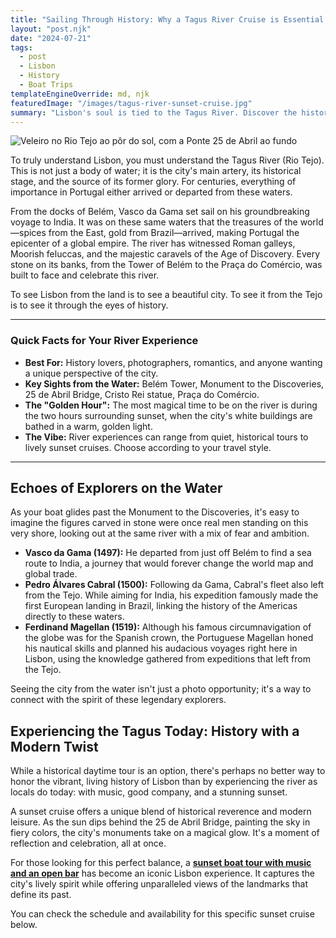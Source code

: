```yaml
---
title: "Sailing Through History: Why a Tagus River Cruise is Essential in Lisbon"
layout: "post.njk"
date: "2024-07-21"
tags:
  - post
  - Lisbon
  - History
  - Boat Trips
templateEngineOverride: md, njk
featuredImage: "/images/tagus-river-sunset-cruise.jpg"
summary: "Lisbon's soul is tied to the Tagus River. Discover the history that unfolded on these waters, from Roman legions to the caravels of legendary explorers, and learn the best way to experience it today."
---
```


![Veleiro no Rio Tejo ao pôr do sol, com a Ponte 25 de Abril ao fundo](/images/tagus-river-sunset-cruise.jpg)


To truly understand Lisbon, you must understand the Tagus River (Rio Tejo). This is not just a body of water; it is the city's main artery, its historical stage, and the source of its former glory. For centuries, everything of importance in Portugal either arrived or departed from these waters.

From the docks of Belém, Vasco da Gama set sail on his groundbreaking voyage to India. It was on these same waters that the treasures of the world—spices from the East, gold from Brazil—arrived, making Portugal the epicenter of a global empire. The river has witnessed Roman galleys, Moorish feluccas, and the majestic caravels of the Age of Discovery. Every stone on its banks, from the Tower of Belém to the Praça do Comércio, was built to face and celebrate this river.

To see Lisbon from the land is to see a beautiful city. To see it from the Tejo is to see it through the eyes of history.

---
### **Quick Facts for Your River Experience**

*   **Best For:** History lovers, photographers, romantics, and anyone wanting a unique perspective of the city.
*   **Key Sights from the Water:** Belém Tower, Monument to the Discoveries, 25 de Abril Bridge, Cristo Rei statue, Praça do Comércio.
*   **The "Golden Hour":** The most magical time to be on the river is during the two hours surrounding sunset, when the city's white buildings are bathed in a warm, golden light.
*   **The Vibe:** River experiences can range from quiet, historical tours to lively sunset cruises. Choose according to your travel style.
---

## Echoes of Explorers on the Water

As your boat glides past the Monument to the Discoveries, it's easy to imagine the figures carved in stone were once real men standing on this very shore, looking out at the same river with a mix of fear and ambition.

*   **Vasco da Gama (1497):** He departed from just off Belém to find a sea route to India, a journey that would forever change the world map and global trade.
*   **Pedro Álvares Cabral (1500):** Following da Gama, Cabral's fleet also left from the Tejo. While aiming for India, his expedition famously made the first European landing in Brazil, linking the history of the Americas directly to these waters.
*   **Ferdinand Magellan (1519):** Although his famous circumnavigation of the globe was for the Spanish crown, the Portuguese Magellan honed his nautical skills and planned his audacious voyages right here in Lisbon, using the knowledge gathered from expeditions that left from the Tejo.

Seeing the city from the water isn't just a photo opportunity; it's a way to connect with the spirit of these legendary explorers.

## Experiencing the Tagus Today: History with a Modern Twist

While a historical daytime tour is an option, there's perhaps no better way to honor the vibrant, living history of Lisbon than by experiencing the river as locals do today: with music, good company, and a stunning sunset.

A sunset cruise offers a unique blend of historical reverence and modern leisure. As the sun dips behind the 25 de Abril Bridge, painting the sky in fiery colors, the city's monuments take on a magical glow. It's a moment of reflection and celebration, all at once.

For those looking for this perfect balance, a **[sunset boat tour with music and an open bar](https://www.getyourguide.com.br/lisboa-l42/lisboa-passeio-de-barco-ao-por-do-sol-com-dj-e-bar-aberto-t469243/?partner_id=PMW7G72&cmp=share_to_earn)** has become an iconic Lisbon experience. It captures the city's lively spirit while offering unparalleled views of the landmarks that define its past.

You can check the schedule and availability for this specific sunset cruise below.

<div data-gyg-href="https://widget.getyourguide.com/default/availability.frame" data-gyg-tour-id="469243" data-gyg-locale-code="en-US" data-gyg-currency="EUR" data-gyg-widget="availability" data-gyg-variant="horizontal" data-gyg-partner-id="PMW7G72"></div>